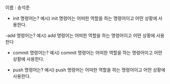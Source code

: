 이름 : 송석준
- init 명령어는?
예시) init 명령어는 어떠한 역할을 하는 명령어이고 어떤 상황에 사용한다.

-add 명령어는?
예시) add 명령어는 어떠한 역할을 하는 명령어이고 어떤 상황에 사용한다

- commit 명령어는?
예시) commit 명령어는 어떠한 역할을 하는 명령어이고 어떤 상황에 사용한다.

- push 명령어는?
예시) push 명령어는 어떠한 역할을 하는 명령어이고 어떤 상황에 사용한다.
